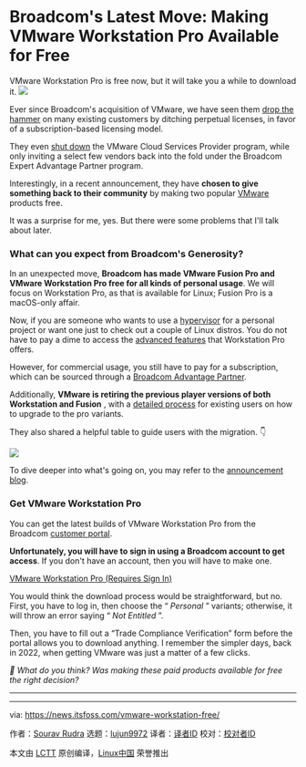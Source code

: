 [#]: subject: "Broadcom's Latest Move: Making VMware Workstation Pro Available for Free"
[#]: via: "https://news.itsfoss.com/vmware-workstation-free/"
[#]: author: "Sourav Rudra https://news.itsfoss.com/author/sourav/"
[#]: collector: "lujun9972/lctt-scripts-1705972010"
[#]: translator: " "
[#]: reviewer: " "
[#]: publisher: " "
[#]: url: " "

Broadcom's Latest Move: Making VMware Workstation Pro Available for Free
======
VMware Workstation Pro is free now, but it will take you a while to
download it.
[![][1]][2]

Ever since Broadcom's acquisition of VMware, we have seen them [drop the hammer][3] on many existing customers by ditching perpetual licenses, in favor of a subscription-based licensing model.

They even [shut down][4] the VMware Cloud Services Provider program, while only inviting a select few vendors back into the fold under the Broadcom Expert Advantage Partner program.

Interestingly, in a recent announcement, they have **chosen to give something back to their community** by making two popular [VMware][5] products free.

It was a surprise for me, yes. But there were some problems that I'll talk about later.

### What can you expect from Broadcom's Generosity?

In an unexpected move, **Broadcom has made VMware Fusion Pro and VMware Workstation Pro free for all kinds of personal usage**. We will focus on Workstation Pro, as that is available for Linux; Fusion Pro is a macOS-only affair.

Now, if you are someone who wants to use a [hypervisor][6] for a personal project or want one just to check out a couple of Linux distros. You do not have to pay a dime to access the [advanced features][7] that Workstation Pro offers.

However, for commercial usage, you still have to pay for a subscription, which can be sourced through a [Broadcom Advantage Partner][8].

Additionally, **VMware is retiring the previous player versions of both Workstation and Fusion** , with a [detailed process][9] for existing users on how to upgrade to the pro variants.

They also shared a helpful table to guide users with the migration. 👇

![][10]

To dive deeper into what's going on, you may refer to the [announcement blog][11].

### Get VMware Workstation Pro

You can get the latest builds of VMware Workstation Pro from the Broadcom [customer portal][12].

**Unfortunately, you will have to sign in using a Broadcom account to get access**. If you don't have an account, then you will have to make one.

[VMware Workstation Pro (Requires Sign In)][12]

You would think the download process would be straightforward, but no. First, you have to log in, then choose the “ _Personal_ ” variants; otherwise, it will throw an error saying “ _Not Entitled_ ”.

Then, you have to fill out a “Trade Compliance Verification” form before the portal allows you to download anything. I remember the simpler days, back in 2022, when getting VMware was just a matter of a few clicks.

_💬 What do you think? Was making these paid products available for free the right decision?_

* * *

--------------------------------------------------------------------------------

via: https://news.itsfoss.com/vmware-workstation-free/

作者：[Sourav Rudra][a]
选题：[lujun9972][b]
译者：[译者ID](https://github.com/译者ID)
校对：[校对者ID](https://github.com/校对者ID)

本文由 [LCTT](https://github.com/LCTT/TranslateProject) 原创编译，[Linux中国](https://linux.cn/) 荣誉推出

[a]: https://news.itsfoss.com/author/sourav/
[b]: https://github.com/lujun9972
[1]: https://news.itsfoss.com/assets/images/pikapods.jpg
[2]: https://www.pikapods.com/?utm_campaign=banner-2024-05&utm_source=itsfoss
[3]: https://news.itsfoss.com/vmware-broadcom-subscription/
[4]: https://news.itsfoss.com/broadcom-vmware-continues/
[5]: https://www.vmware.com/
[6]: https://en.wikipedia.org/wiki/Hypervisor
[7]: https://www.vmware.com/products/desktop-hypervisor.html
[8]: https://www.broadcom.com/how-to-buy/partner-distributor-lookup
[9]: https://knowledge.broadcom.com/external/article?articleNumber=367660
[10]: https://news.itsfoss.com/content/images/2024/05/VMware_Migration.jpg
[11]: https://blogs.vmware.com/teamfusion/2024/05/fusion-pro-now-available-free-for-personal-use.html
[12]: https://support.broadcom.com/group/ecx/productdownloads?subfamily=VMware+Workstation+Pro
